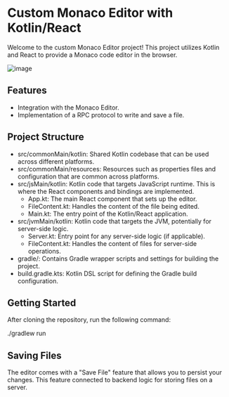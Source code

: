 # Custom Monaco Editor with Kotlin/React

Welcome to the custom Monaco Editor project! This project utilizes Kotlin and React to provide a Monaco code editor in the browser. 

![image](https://github.com/SKom2/kotlin-js-text-editor/assets/103752057/ef49f0c8-22f9-4fb8-92b2-c5d3b8488998)


## Features

- Integration with the Monaco Editor.
- Implementation of a RPC protocol to write and save a file.

## Project Structure

- src/commonMain/kotlin: Shared Kotlin codebase that can be used across different platforms.
- src/commonMain/resources: Resources such as properties files and configuration that are common across platforms.
- src/jsMain/kotlin: Kotlin code that targets JavaScript runtime. This is where the React components and bindings are implemented.
  - App.kt: The main React component that sets up the editor.
  - FileContent.kt: Handles the content of the file being edited.
  - Main.kt: The entry point of the Kotlin/React application.
- src/jvmMain/kotlin: Kotlin code that targets the JVM, potentially for server-side logic.
  - Server.kt: Entry point for any server-side logic (if applicable).
  - FileContent.kt: Handles the content of files for server-side operations.
- gradle/: Contains Gradle wrapper scripts and settings for building the project.
- build.gradle.kts: Kotlin DSL script for defining the Gradle build configuration.

## Getting Started

After cloning the repository, run the following command:

./gradlew run

## Saving Files

The editor comes with a "Save File" feature that allows you to persist your changes. This feature connected to backend logic for storing files on a server.

